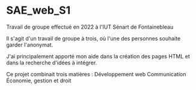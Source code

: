 # SAE_web_S1

Travail de groupe effectué en 2022 à l'IUT Sénart de Fontainebleau

Il s'agit d'un travail de groupe à trois, où l'une des personnes souhaite garder l'anonymat.

J'ai principalement apporté mon aide dans la création des pages HTML et dans la recherche d'idées à intégrer.

Ce projet combinait trois matières :
    Développement web
    Communication
    Économie, gestion et droit